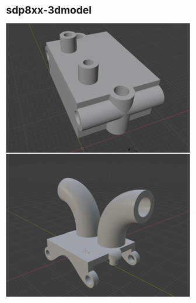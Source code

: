 # sdp8xx-3dmodel

![sdp8xx 3d model](https://raw.githubusercontent.com/barafael/sdp8xx-3dmodel/main/model.png)
![sdp8xx air pipe holder](https://raw.githubusercontent.com/barafael/sdp8xx-3dmodel/main/holder.png)
